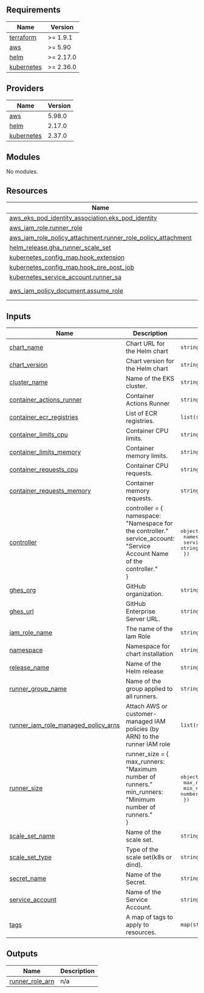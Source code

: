 <!-- BEGIN_TF_DOCS -->
## Requirements

| Name | Version |
|------|---------|
| <a name="requirement_terraform"></a> [terraform](#requirement\_terraform) | >= 1.9.1 |
| <a name="requirement_aws"></a> [aws](#requirement\_aws) | >= 5.90 |
| <a name="requirement_helm"></a> [helm](#requirement\_helm) | >= 2.17.0 |
| <a name="requirement_kubernetes"></a> [kubernetes](#requirement\_kubernetes) | >= 2.36.0 |

## Providers

| Name | Version |
|------|---------|
| <a name="provider_aws"></a> [aws](#provider\_aws) | 5.98.0 |
| <a name="provider_helm"></a> [helm](#provider\_helm) | 2.17.0 |
| <a name="provider_kubernetes"></a> [kubernetes](#provider\_kubernetes) | 2.37.0 |

## Modules

No modules.

## Resources

| Name | Type |
|------|------|
| [aws_eks_pod_identity_association.eks_pod_identity](https://registry.terraform.io/providers/hashicorp/aws/latest/docs/resources/eks_pod_identity_association) | resource |
| [aws_iam_role.runner_role](https://registry.terraform.io/providers/hashicorp/aws/latest/docs/resources/iam_role) | resource |
| [aws_iam_role_policy_attachment.runner_role_policy_attachment](https://registry.terraform.io/providers/hashicorp/aws/latest/docs/resources/iam_role_policy_attachment) | resource |
| [helm_release.gha_runner_scale_set](https://registry.terraform.io/providers/hashicorp/helm/latest/docs/resources/release) | resource |
| [kubernetes_config_map.hook_extension](https://registry.terraform.io/providers/hashicorp/kubernetes/latest/docs/resources/config_map) | resource |
| [kubernetes_config_map.hook_pre_post_job](https://registry.terraform.io/providers/hashicorp/kubernetes/latest/docs/resources/config_map) | resource |
| [kubernetes_service_account.runner_sa](https://registry.terraform.io/providers/hashicorp/kubernetes/latest/docs/resources/service_account) | resource |
| [aws_iam_policy_document.assume_role](https://registry.terraform.io/providers/hashicorp/aws/latest/docs/data-sources/iam_policy_document) | data source |

## Inputs

| Name | Description | Type | Default | Required |
|------|-------------|------|---------|:--------:|
| <a name="input_chart_name"></a> [chart\_name](#input\_chart\_name) | Chart URL for the Helm chart | `string` | n/a | yes |
| <a name="input_chart_version"></a> [chart\_version](#input\_chart\_version) | Chart version for the Helm chart | `string` | n/a | yes |
| <a name="input_cluster_name"></a> [cluster\_name](#input\_cluster\_name) | Name of the EKS cluster. | `string` | n/a | yes |
| <a name="input_container_actions_runner"></a> [container\_actions\_runner](#input\_container\_actions\_runner) | Container Actions Runner | `string` | n/a | yes |
| <a name="input_container_ecr_registries"></a> [container\_ecr\_registries](#input\_container\_ecr\_registries) | List of ECR registries. | `list(string)` | n/a | yes |
| <a name="input_container_limits_cpu"></a> [container\_limits\_cpu](#input\_container\_limits\_cpu) | Container CPU limits. | `string` | n/a | yes |
| <a name="input_container_limits_memory"></a> [container\_limits\_memory](#input\_container\_limits\_memory) | Container memory limits. | `string` | n/a | yes |
| <a name="input_container_requests_cpu"></a> [container\_requests\_cpu](#input\_container\_requests\_cpu) | Container CPU requests. | `string` | n/a | yes |
| <a name="input_container_requests_memory"></a> [container\_requests\_memory](#input\_container\_requests\_memory) | Container memory requests. | `string` | n/a | yes |
| <a name="input_controller"></a> [controller](#input\_controller) | controller = {<br/>      namespace: "Namespace for the controller."<br/>      service\_account: "Service Account Name of the controller."<br/>    } | <pre>object({<br/>    namespace       = string<br/>    service_account = string<br/>  })</pre> | n/a | yes |
| <a name="input_ghes_org"></a> [ghes\_org](#input\_ghes\_org) | GitHub organization. | `string` | n/a | yes |
| <a name="input_ghes_url"></a> [ghes\_url](#input\_ghes\_url) | GitHub Enterprise Server URL. | `string` | n/a | yes |
| <a name="input_iam_role_name"></a> [iam\_role\_name](#input\_iam\_role\_name) | The name of the Iam Role | `string` | n/a | yes |
| <a name="input_namespace"></a> [namespace](#input\_namespace) | Namespace for chart installation | `string` | n/a | yes |
| <a name="input_release_name"></a> [release\_name](#input\_release\_name) | Name of the Helm release | `string` | n/a | yes |
| <a name="input_runner_group_name"></a> [runner\_group\_name](#input\_runner\_group\_name) | Name of the group applied to all runners. | `string` | n/a | yes |
| <a name="input_runner_iam_role_managed_policy_arns"></a> [runner\_iam\_role\_managed\_policy\_arns](#input\_runner\_iam\_role\_managed\_policy\_arns) | Attach AWS or customer-managed IAM policies (by ARN) to the runner IAM role | `list(string)` | n/a | yes |
| <a name="input_runner_size"></a> [runner\_size](#input\_runner\_size) | runner\_size = {<br/>      max\_runners: "Maximum number of runners."<br/>      min\_runners: "Minimum number of runners."<br/>    } | <pre>object({<br/>    max_runners = number<br/>    min_runners = number<br/>  })</pre> | n/a | yes |
| <a name="input_scale_set_name"></a> [scale\_set\_name](#input\_scale\_set\_name) | Name of the scale set. | `string` | n/a | yes |
| <a name="input_scale_set_type"></a> [scale\_set\_type](#input\_scale\_set\_type) | Type of the scale set(k8s or dind). | `string` | n/a | yes |
| <a name="input_secret_name"></a> [secret\_name](#input\_secret\_name) | Name of the Secret. | `string` | n/a | yes |
| <a name="input_service_account"></a> [service\_account](#input\_service\_account) | Name of the Service Account. | `string` | n/a | yes |
| <a name="input_tags"></a> [tags](#input\_tags) | A map of tags to apply to resources. | `map(string)` | n/a | yes |

## Outputs

| Name | Description |
|------|-------------|
| <a name="output_runner_role_arn"></a> [runner\_role\_arn](#output\_runner\_role\_arn) | n/a |
<!-- END_TF_DOCS -->
